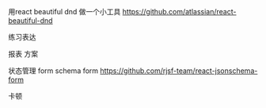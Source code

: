 <!--
 * @Author: sunhao12 sunhao12@kuaishou.com
 * @Date: 2024-02-04 16:43:05
 * @LastEditors: sunhao12 sunhao12@kuaishou.com
 * @LastEditTime: 2024-03-29 14:04:02
 * @FilePath: /blog/src/drafts/toDo.md
 * @Description: 这是默认设置,请设置`customMade`, 打开koroFileHeader查看配置 进行设置: https://github.com/OBKoro1/koro1FileHeader/wiki/%E9%85%8D%E7%BD%AE
-->


用react beautiful dnd 做一个小工具  https://github.com/atlassian/react-beautiful-dnd

练习表达

报表 方案


状态管理
form  schema form  https://github.com/rjsf-team/react-jsonschema-form


卡顿 














